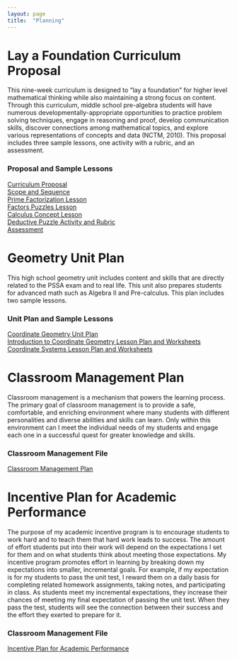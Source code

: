 ```yaml
---
layout: page
title:  "Planning"
---
```


# Lay a Foundation Curriculum Proposal

This nine-week curriculum is designed to “lay a foundation” for higher level mathematical thinking while also maintaining a strong focus on content. Through this curriculum, middle school pre-algebra students will have numerous developmentally-appropriate opportunities to practice problem solving techniques, engage in reasoning and proof, develop communication skills, discover connections among mathematical topics, and explore various representations of concepts and data (NCTM, 2010). This proposal includes three sample lessons, one activity with a rubric, and an assessment.

### Proposal and Sample Lessons

<a href="https://lisasteaching.github.io/portfolio_teaching/planning/LayFoundation-Curriculum-Proposal.pdf" target="_blank">Curriculum Proposal</a><br />
<a href="https://lisasteaching.github.io/portfolio_teaching/planning/LayFoundation-Scope-Sequence.pdf" target="_blank">Scope and Sequence</a><br />
<a href="https://lisasteaching.github.io/portfolio_teaching/pre_algebra/LayFoundation-Prime-Factorization-Lesson.pdf" target="_blank">Prime Factorization Lesson</a><br />
<a href="https://lisasteaching.github.io/portfolio_teaching/pre_algebra/LayFoundation-Factors-Puzzles-Lesson.pdf" target="_blank">Factors Puzzles Lesson</a><br />
<a href="https://lisasteaching.github.io/portfolio_teaching/pre_algebra/LayFoundation-Calculus-Concept-Lesson.pdf" target="_blank">Calculus Concept Lesson</a><br />
<a href="https://lisasteaching.github.io/portfolio_teaching/pre_algebra/LayFoundation-Deductive-Puzzle-Activity-Rubric.pdf" target="_blank">Deductive Puzzle Activity and Rubric</a><br />
<a href="https://lisasteaching.github.io/portfolio_teaching/planning/LayFoundation-Assessment.pdf" target="_blank">Assessment</a>


# Geometry Unit Plan

This high school geometry unit includes content and skills that are directly related to the PSSA exam and to real life. This unit also prepares students for advanced math such as Algebra II and Pre-calculus. This plan includes two sample lessons.

### Unit Plan and Sample Lessons
<a href="https://lisasteaching.github.io/portfolio_teaching/planning/Coordinate-Geometry-Unit-Plan.pdf" target="_blank">Coordinate Geometry Unit Plan</a><br />
<a href="https://lisasteaching.github.io/portfolio_teaching/geometry/Lesson-Coordinate-Introduction-Combined.pdf" target="_blank">Introduction to Coordinate Geometry Lesson Plan and Worksheets</a><br />
<a href="https://lisasteaching.github.io/portfolio_teaching/geometry/Lesson-Coordinate-Systems-Combined.pdf" target="_blank">Coordinate Systems Lesson Plan and Worksheets</a>

# Classroom Management Plan

Classroom management is a mechanism that powers the learning process. The primary goal of classroom management is to provide a safe, comfortable, and enriching environment where many students with different personalities and diverse abilities and skills can learn. Only within this environment can I meet the individual needs of my students and engage each one in a successful quest for greater knowledge and skills.

### Classroom Management File
<a href="https://lisasteaching.github.io/portfolio_teaching/planning/ManagementPlan.pdf" target="_blank">Classroom Management Plan</a>

# Incentive Plan for Academic Performance

The purpose of my academic incentive program is to encourage students to work hard and to teach them that hard work leads to success. The amount of effort students put into their work will depend on the expectations I set for them and on what students think about meeting those expectations. My incentive program promotes effort in learning by breaking down my expectations into smaller, incremental goals. For example, if my expectation is for my students to pass the unit test, I reward them on a daily basis for completing related homework assignments, taking notes, and participating in class. As students meet my incremental expectations, they increase their chances of meeting my final expectation of passing the unit test. When they pass the test, students will see the connection between their success and the effort they exerted to prepare for it.

### Classroom Management File
<a href="https://lisasteaching.github.io/portfolio_teaching/planning/TokenEconomy.pdf" target="_blank">Incentive Plan for Academic Performance</a>

